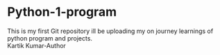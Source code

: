 # Python-1-program
This is my first Git repository ill be uploading my on journey learnings of python program and projects.
<br>
Kartik Kumar-Author

